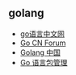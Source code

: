 ## golang
- [go语言中文网](https://studygolang.com/)
- [Go CN Forum](https://gocn.vip/)
- [Golang 中国](https://www.golangtc.com/)
- [Go 语言包管理](https://gopm.io/)